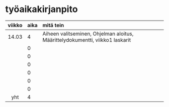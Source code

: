 # työaikakirjanpito

| viikko | aika | mitä tein  |
| :----: |:-----| :-----|
|14.03   | 4    | Aiheen valitseminen, Ohjelman aloitus, Määrittelydokumentti, viikko1 laskarit|
|        | 0    |       |
|        | 0    |       |
|        | 0    |       |
|        | 0    |       |
|        | 0    |       |
|        | 0   |       |
| yht    | 4   |       |
